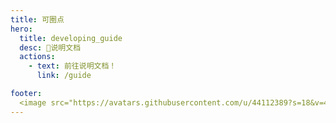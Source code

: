 ```yaml
---
title: 可圈点
hero:
  title: developing_guide
  desc: 📝说明文档
  actions:
    - text: 前往说明文档！
      link: /guide

footer:
  <image src="https://avatars.githubusercontent.com/u/44112389?s=18&v=4">可圈点科技有限公司</image> @ 2021 说明文档手册
---
```

